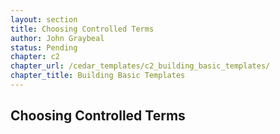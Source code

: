 ```yaml
---
layout: section
title: Choosing Controlled Terms
author: John Graybeal
status: Pending
chapter: c2
chapter_url: /cedar_templates/c2_building_basic_templates/
chapter_title: Building Basic Templates
---
```





## **Choosing Controlled Terms**



### 




### 


